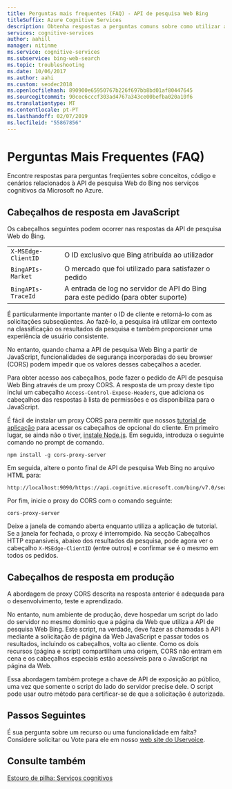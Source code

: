 ```yaml
---
title: Perguntas mais frequentes (FAQ) - API de pesquisa Web Bing
titleSuffix: Azure Cognitive Services
description: Obtenha respostas a perguntas comuns sobre como utilizar a API de pesquisa Web Bing.
services: cognitive-services
author: aahill
manager: nitinme
ms.service: cognitive-services
ms.subservice: bing-web-search
ms.topic: troubleshooting
ms.date: 10/06/2017
ms.author: aahi
ms.custom: seodec2018
ms.openlocfilehash: 890900e65950767b226f697bb8bd01af80447645
ms.sourcegitcommit: 90cec6cccf303ad4767a343ce00befba020a10f6
ms.translationtype: MT
ms.contentlocale: pt-PT
ms.lasthandoff: 02/07/2019
ms.locfileid: "55867856"
---
```

# <a name="frequently-asked-questions-faq"></a>Perguntas Mais Frequentes (FAQ)

 Encontre respostas para perguntas freqüentes sobre conceitos, código e cenários relacionados à API de pesquisa Web do Bing nos serviços cognitivos da Microsoft no Azure.

## <a name="response-headers-in-javascript"></a>Cabeçalhos de resposta em JavaScript

Os cabeçalhos seguintes podem ocorrer nas respostas da API de pesquisa Web do Bing.

|||
|-|-|
|`X-MSEdge-ClientID`|O ID exclusivo que Bing atribuída ao utilizador|
|`BingAPIs-Market`|O mercado que foi utilizado para satisfazer o pedido|
|`BingAPIs-TraceId`|A entrada de log no servidor de API do Bing para este pedido (para obter suporte)|

É particularmente importante manter o ID de cliente e retorná-lo com as solicitações subseqüentes. Ao fazê-lo, a pesquisa irá utilizar em contexto na classificação os resultados da pesquisa e também proporcionar uma experiência de usuário consistente.

No entanto, quando chama a API de pesquisa Web Bing a partir de JavaScript, funcionalidades de segurança incorporadas do seu browser (CORS) podem impedir que os valores desses cabeçalhos a aceder.

Para obter acesso aos cabeçalhos, pode fazer o pedido de API de pesquisa Web Bing através de um proxy CORS. A resposta de um proxy deste tipo inclui um cabeçalho `Access-Control-Expose-Headers`, que adiciona os cabeçalhos das respostas à lista de permissões e os disponibiliza para o JavaScript.

É fácil de instalar um proxy CORS para permitir que nossos [tutorial de aplicação](tutorial-bing-web-search-single-page-app.md) para acessar os cabeçalhos de opcional do cliente. Em primeiro lugar, se ainda não o tiver, [instale Node.js](https://nodejs.org/en/download/). Em seguida, introduza o seguinte comando no prompt de comando.

    npm install -g cors-proxy-server

Em seguida, altere o ponto final de API de pesquisa Web Bing no arquivo HTML para:

    http://localhost:9090/https://api.cognitive.microsoft.com/bing/v7.0/search

Por fim, inicie o proxy do CORS com o comando seguinte:

    cors-proxy-server

Deixe a janela de comando aberta enquanto utiliza a aplicação de tutorial. Se a janela for fechada, o proxy é interrompido. Na secção Cabeçalhos HTTP expansíveis, abaixo dos resultados da pesquisa, pode agora ver o cabeçalho `X-MSEdge-ClientID` (entre outros) e confirmar se é o mesmo em todos os pedidos.

## <a name="response-headers-in-production"></a>Cabeçalhos de resposta em produção

A abordagem de proxy CORS descrita na resposta anterior é adequada para o desenvolvimento, teste e aprendizado.

No entanto, num ambiente de produção, deve hospedar um script do lado do servidor no mesmo domínio que a página da Web que utiliza a API de pesquisa Web Bing. Este script, na verdade, deve fazer as chamadas à API mediante a solicitação de página da Web JavaScript e passar todos os resultados, incluindo os cabeçalhos, volta ao cliente. Como os dois recursos (página e script) compartilham uma origem, CORS não entram em cena e os cabeçalhos especiais estão acessíveis para o JavaScript na página da Web.

Essa abordagem também protege a chave de API de exposição ao público, uma vez que somente o script do lado do servidor precise dele. O script pode usar outro método para certificar-se de que a solicitação é autorizada.

## <a name="next-steps"></a>Passos Seguintes

É sua pergunta sobre um recurso ou uma funcionalidade em falta? Considere solicitar ou Vote para ele em nosso [web site do Uservoice](https://cognitive.uservoice.com/forums/555907-bing-search).

## <a name="see-also"></a>Consulte também

 [Estouro de pilha: Serviços cognitivos](http://stackoverflow.com/questions/tagged/bing-api)
